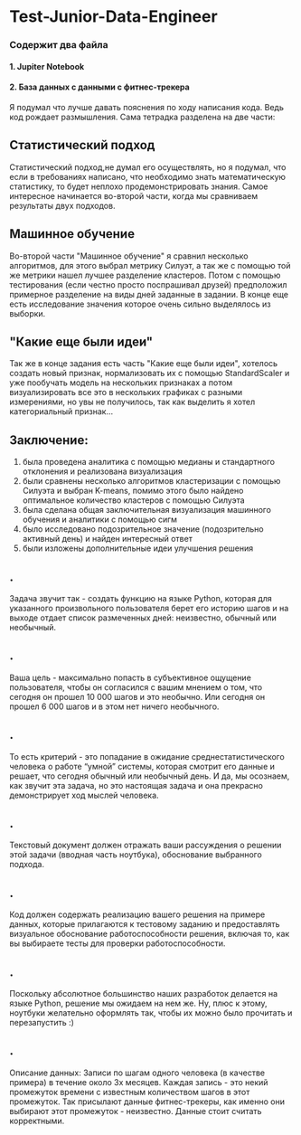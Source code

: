 # Test-Junior-Data-Engineer
### Содержит два файла
#### 1. Jupiter Notebook
#### 2. База данных с данными с фитнес-трекера
Я подумал что лучше давать пояснения по ходу написания кода. Ведь код рождает размышления.
Сама тетрадка разделена на две части:
## Статистический подход 
Статистический подход,не думал его осуществлять, но я подумал, что если в требованиях написано, что необходимо знать математическую статистику, то будет неплохо продемонстрировать знания. Самое интересное начинается во-второй части, когда мы сравниваем результаты двух подходов.
## Машинное обучение 
Во-второй части "Машинное обучение" я сравнил несколько алгоритмов, для этого выбрал метрику Силуэт, а так же с помощью той же метрики нашел лучшее разделение кластеров. Потом с помощью тестирования (если честно просто поспрашивал друзей) предположил примерное разделение на виды дней заданные в задании. В конце еще есть исследование значения которое очень сильно выделялось из выборки. 
## "Какие еще были идеи"
Так же в конце задания есть часть "Какие еще были идеи", хотелось создать новый признак, нормализовать их c помощью StandardScaler и уже пообучать модель на нескольких признаках а потом визуализировать все это в нескольких графиках с разными измерениями, но увы не получилось, так как выделить я хотел категориальный признак...
## Заключение:
1. была проведена аналитика с помощью медианы и стандартного отклонения и реализована визуализация
2. были сравнены несколько алгоритмов кластеризации с помощью Силуэта и выбран K-means, помимо этого было найдено оптимальное количество кластеров с помощью Силуэта
3. была сделана общая заключительная визуализация машинного обучения и аналитики с помощью сигм
4. было исследовано подозрительное значение (подозрительно активный день) и найден интересный ответ
5. были изложены дополнительные идеи улучшения решения

## .
Задача звучит так - создать функцию на языке Python, которая для указанного произвольного пользователя берет его историю шагов и на выходе  отдает список размеченных дней: неизвестно, обычный или необычный.
## .
Ваша цель - максимально попасть в субъективное ощущение пользователя, чтобы он согласился с вашим мнением о том, что сегодня он прошел 10 000 шагов и это необычно. Или сегодня он прошел 6 000 шагов и в этом нет ничего необычного.
## .
То есть критерий - это попадание в ожидание среднестатистического человека о работе “умной” системы, которая смотрит его данные и решает, что сегодня обычный или необычный день. И да, мы осознаем, как звучит эта задача, но это настоящая задача и она прекрасно демонстрирует ход мыслей человека.
## .
Текстовый документ должен отражать ваши рассуждения о решении этой задачи (вводная часть ноутбука), обоснование выбранного подхода.
## .
Код должен содержать реализацию вашего решения на примере данных, которые прилагаются к тестовому заданию и предоставлять визуальное обоснование работоспособности решения, включая то, как вы выбираете тесты для проверки работоспособности. 
## .
Поскольку абсолютное большинство наших разработок делается на языке Python, решение мы ожидаем на нем же. Ну, плюс к этому, ноутбуки желательно оформлять так, чтобы их можно было прочитать и перезапустить :)
## .
Описание данных:
Записи по шагам одного человека (в качестве примера) в течение около 3х месяцев. Каждая запись - это некий промежуток времени с известным количеством шагов в этот промежуток. Так присылают данные фитнес-трекеры, как именно они выбирают этот промежуток - неизвестно. Данные стоит считать корректными.

